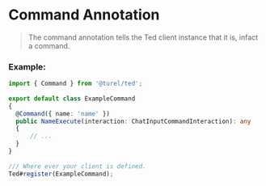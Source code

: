 # Command Annotation

> The command annotation tells the Ted client instance that it is, infact
> a command.


### Example:
```ts
import { Command } from '@turel/ted';
 
export default class ExampleCommand
{
  @Command({ name: 'name' })
  public NameExecute(interaction: ChatInputCommandInteraction): any
  {
      // ...
  }
}
 
/// Where ever your client is defined.
Ted#register(ExampleCommand);
```